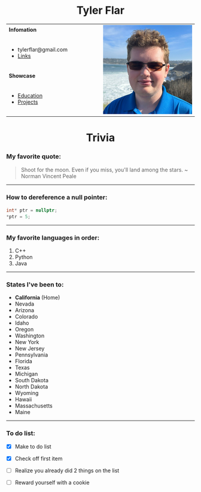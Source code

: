 <h1 align="center">Tyler Flar</h1>
<table>
    <tbody>
        <tr>
            <td><b> Infomation </b></td>
            <td width="50%" rowspan="4">
                <img width="300" alt="Photo" src="./picture.jpeg"/>
            </td>
        </tr>
        <tr>
            <td>
                <ul>
                    <li>tylerflar@gmail.com</li>
                    <li><a href="https://tylerflar.github.io/CSE110-pages/pages/links">Links</a></li>
                </ul>
            </td>
        </tr>
        <tr><td><b>Showcase</b></td></tr>
        <tr>
            <td width="50%">
                <ul>
                    <li><a href="https://tylerflar.github.io/CSE110-pages/pages/education.html">Education</a></li>
                    <li><a href="https://tylerflar.github.io/CSE110-pages/pages/projects.html">Projects</a></li>
                </ul>
            </td>
        </tr>
    </tbody>
</table>

<h1 align="center"> Trivia </h1>

<h3>My favorite quote:</h3>

> Shoot for the moon. Even if you miss, you'll land among the stars. ~ Norman Vincent Peale
---

<h3>How to dereference a null pointer:</h3>

```cpp
int* ptr = nullptr;
*ptr = 5;
```

---

<h3>My favorite languages in order:</h3>

1. C++
2. Python
3. Java

---

<h3>States I've been to:</h3>

* __California__ (Home)
* Nevada
* Arizona
* Colorado
* Idaho
* Oregon
* Washington
* New York
* New Jersey
* Pennsylvania
* Florida
* Texas
* Michigan
* South Dakota
* North Dakota
* Wyoming
* Hawaii
* Massachusetts
* Maine

---

<h3>To do list:</h3>

- [x] Make to do list
- [x] Check off first item
- [ ] Realize you already did 2 things on the list
- [ ] Reward yourself with a cookie



